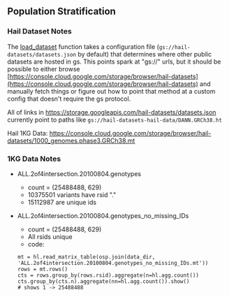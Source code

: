 ## Population Stratification


### Hail Dataset Notes

The [load_dataset](https://hail.is/docs/0.2/experimental/index.html#hail.experimental.load_dataset) function takes a configuration file (```gs://hail-datasets/datasets.json``` by default) that determines where other public datasets are hosted in gs.  This points spark at "gs://" urls, but it should be 
possible to either browse [https://console.cloud.google.com/storage/browser/hail-datasets](https://console.cloud.google.com/storage/browser/hail-datasets)
and manually fetch things or figure out how to point that method at a custom config that doesn't require the gs protocol.

All of links in https://storage.googleapis.com/hail-datasets/datasets.json currently point to paths like ```gs://hail-datasets-hail-data/DANN.GRCh38.ht```

Hail 1KG Data: https://console.cloud.google.com/storage/browser/hail-datasets/1000_genomes.phase3.GRCh38.mt

### 1KG Data Notes

- ALL.2of4intersection.20100804.genotypes
    - count = (25488488, 629)
    - 10375501 variants have rsid "."
    - 15112987 are unique ids

- ALL.2of4intersection.20100804.genotypes_no_missing_IDs
    - count = (25488488, 629)
    - All rsids unique
    - code:
    ```
    mt = hl.read_matrix_table(osp.join(data_dir, 'ALL.2of4intersection.20100804.genotypes_no_missing_IDs.mt'))
    rows = mt.rows()
    cts = rows.group_by(rows.rsid).aggregate(n=hl.agg.count())
    cts.group_by(cts.n).aggregate(nn=hl.agg.count()).show()
    # shows 1 -> 25488488
    ```